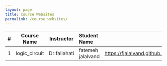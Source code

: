 ```yaml
---
layout: page
title: Course Websites
permalink: /course_websites/
---
```


| # |       Course Name                      |   Instructor    | Student Name    | Website URL          |
|---|:--------------------------------------:|:---------------:|:----------------|---------------------:|
| 1 | logic_circuit |     Dr.fallahati    |   fatemeh jalalvand| https://fjalalvand.github.io/logic_circuit |
